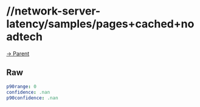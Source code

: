 
# //network-server-latency/samples/pages+cached+noadtech

[→ Parent](../..)


## Raw


```yaml
p90range: 0
confidence: .nan
p90confidence: .nan

```

